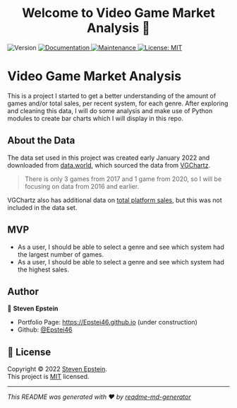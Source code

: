 <h1 align="center">Welcome to Video Game Market Analysis 👋</h1>
<p>
  <img alt="Version" src="https://img.shields.io/badge/version-1.0.0-blue.svg?cacheSeconds=2592000" />
  <a href="https://github.com/Epstei46/specialization-capstone-project#readme" target="_blank">
    <img alt="Documentation" src="https://img.shields.io/badge/documentation-yes-brightgreen.svg" />
  </a>
  <a href="https://github.com/Epstei46/specialization-capstone-project/graphs/commit-activity" target="_blank">
    <img alt="Maintenance" src="https://img.shields.io/badge/Maintained%3F-no%3F-yellow.svg" />
  </a>
  <a href="https://github.com/Epstei46/specialization-capstone-project/blob/main/LICENSE.md" target="_blank">
    <img alt="License: MIT" src="https://img.shields.io/badge/License-MIT-green.svg" />
    <!-- <img alt="License:MIT" src="https://img.shields.io/github/license/Epstei46/specialization-capstone-project" /> -->
  </a>
</p>

# Video Game Market Analysis

This is a project I started to get a better understanding of the amount of games and/or total sales, per recent system, for each genre. After exploring and cleaning this data, I will do some analysis and make use of Python modules to create bar charts which I will display in this repo.

## About the Data

The data set used in this project was created early January 2022 and downloaded from [data.world](https://data.world/sumitrock/video/), which sourced the data from [VGChartz](https://www.vgchartz.com/gamedb/).
> There is only 3 games from 2017 and 1 game from 2020, so I will be focusing on data from 2016 and earlier.

VGChartz also has additional data on [total platform sales](https://www.vgchartz.com/analysis/platform_totals/), but this was not included in the data set.

## MVP

* As a user, I should be able to select a genre and see which system had the largest number of games.
* As a user, I should be able to select a genre and see which system had the highest sales.

<!-- ## Additional Features -->

<!-- * Along with the title of show/movie, added an input field to the form for an optional comment.
* Changed pixel width/height to view width/height to look better on mobile.
* Made the title of this project a header that stays at the top of the browser while scrolling.
* Created a sidebar image for some extra flair. -->

<!-- ## Challenge
I wanted to be able to go from local testing to Heroku deployment without needing to modify the code every time I went from one to the other. My original solution I came up with after doing some research was to set the baseURL object in the client folder equal to window.location.origin instead of having the URL in my code. I later changed that to use window.location.origin to see if it includes Heroku, and depending on the truthiness of that function, use the production or development URL. -->

<!-- ### 🏠 [Homepage](https://github.com/Epstei46/foundations-capstone-project#readme) -->
<!-- ### ✨ [Demo](https://drive.google.com/file/d/1iO7s3PV4oqWdbjrgjKnLjg7WsC1JBi03/view) -->

<!-- ![Deployed Screenshot](watch-list-ss.png?raw=true "Deployed Screenshot") -->

<!-- ## Install & Setup

```sh
npm install
```
* In the root folder, create a .env file, type in SERVER_PORT=4242 to match with client/main.js line 6 -->

<!-- ## Usage

```sh
npm run start
``` -->

## Author

👤 **Steven Epstein**

* Portfolio Page: https://Epstei46.github.io (under construction)
* Github: [@Epstei46](https://github.com/Epstei46)
<!-- * LinkedIn: [@TBA](https://linkedin.com/in/TBA) -->

<!-- ## Show your support

Give a ⭐️ if this project helped you! -->

## 📝 License

Copyright © 2022 [Steven Epstein](https://github.com/Epstei46).<br />
This project is [MIT](https://github.com/Epstei46/specialization-capstone-project/blob/main/LICENSE.md) licensed.

***
_This README was generated with ❤️ by [readme-md-generator](https://github.com/kefranabg/readme-md-generator)_
